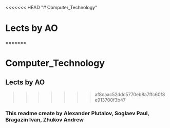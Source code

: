 <<<<<<< HEAD
﻿"# Computer_Technology" 
# Lects by AO
=======
# Computer_Technology
## Lects by AO
>>>>>>> af8caac52ddc5770eb8a7ffc60f8e913700f3b47
### This readme create by Alexander Plutalov, Soglaev Paul, Bragazin Ivan, Zhukov Andrew


